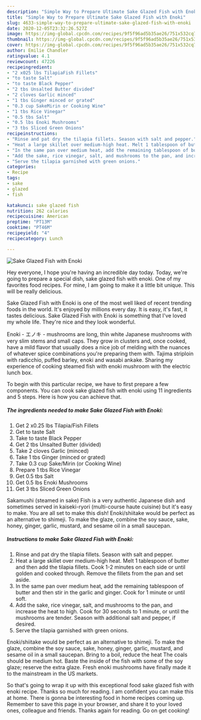 ```yaml
---
description: "Simple Way to Prepare Ultimate Sake Glazed Fish with Enoki"
title: "Simple Way to Prepare Ultimate Sake Glazed Fish with Enoki"
slug: 4633-simple-way-to-prepare-ultimate-sake-glazed-fish-with-enoki
date: 2020-12-05T23:32:26.527Z
image: https://img-global.cpcdn.com/recipes/9f5f96ad5b35ae26/751x532cq70/sake-glazed-fish-with-enoki-recipe-main-photo.jpg
thumbnail: https://img-global.cpcdn.com/recipes/9f5f96ad5b35ae26/751x532cq70/sake-glazed-fish-with-enoki-recipe-main-photo.jpg
cover: https://img-global.cpcdn.com/recipes/9f5f96ad5b35ae26/751x532cq70/sake-glazed-fish-with-enoki-recipe-main-photo.jpg
author: Emilie Chandler
ratingvalue: 4.1
reviewcount: 47226
recipeingredient:
- "2 x025 lbs TilapiaFish Fillets"
- "to taste Salt"
- "to taste Black Pepper"
- "2 tbs Unsalted Butter divided"
- "2 cloves Garlic minced"
- "1 tbs Ginger minced or grated"
- "0.3 cup SakeMirin or Cooking Wine"
- "1 tbs Rice Vinegar"
- "0.5 tbs Salt"
- "0.5 lbs Enoki Mushrooms"
- "3 tbs Sliced Green Onions"
recipeinstructions:
- "Rinse and pat dry the tilapia fillets. Season with salt and pepper."
- "Heat a large skillet over medium-high heat. Melt 1 tablespoon of butter and then add the tilapia fillets. Cook 1-2 minutes on each side or until golden and cooked through. Remove the fillets from the pan and set aside."
- "In the same pan over medium heat, add the remaining tablespoon of butter and then stir in the garlic and ginger. Cook for 1 minute or until soft."
- "Add the sake, rice vinegar, salt, and mushrooms to the pan, and increase the heat to high. Cook for 30 seconds to 1 minute, or until the mushrooms are tender. Season with additional salt and pepper, if desired."
- "Serve the tilapia garnished with green onions."
categories:
- Recipe
tags:
- sake
- glazed
- fish

katakunci: sake glazed fish 
nutrition: 262 calories
recipecuisine: American
preptime: "PT13M"
cooktime: "PT46M"
recipeyield: "4"
recipecategory: Lunch

---
```



![Sake Glazed Fish with Enoki](https://img-global.cpcdn.com/recipes/9f5f96ad5b35ae26/751x532cq70/sake-glazed-fish-with-enoki-recipe-main-photo.jpg)

Hey everyone, I hope you're having an incredible day today. Today, we're going to prepare a special dish, sake glazed fish with enoki. One of my favorites food recipes. For mine, I am going to make it a little bit unique. This will be really delicious.

Sake Glazed Fish with Enoki is one of the most well liked of recent trending foods in the world. It's enjoyed by millions every day. It is easy, it's fast, it tastes delicious. Sake Glazed Fish with Enoki is something that I've loved my whole life. They're nice and they look wonderful.

Enoki - エノキ - mushrooms are long, thin white Japanese mushrooms with very slim stems and small caps. They grow in clusters and, once cooked, have a mild flavor that usually does a nice job of melding with the nuances of whatever spice combinations you&#39;re preparing them with. Tajima striploin with radicchio, puffed barley, enoki and wasabi ankake. Sharing my experience of cooking steamed fish with enoki mushroom with the electric lunch box.


To begin with this particular recipe, we have to first prepare a few components. You can cook sake glazed fish with enoki using 11 ingredients and 5 steps. Here is how you can achieve that.

<!--inarticleads1-->

##### The ingredients needed to make Sake Glazed Fish with Enoki:

1. Get 2 x0.25 lbs Tilapia/Fish Fillets
1. Get to taste Salt
1. Take to taste Black Pepper
1. Get 2 tbs Unsalted Butter (divided)
1. Take 2 cloves Garlic (minced)
1. Take 1 tbs Ginger (minced or grated)
1. Take 0.3 cup Sake/Mirin (or Cooking Wine)
1. Prepare 1 tbs Rice Vinegar
1. Get 0.5 tbs Salt
1. Get 0.5 lbs Enoki Mushrooms
1. Get 3 tbs Sliced Green Onions


Sakamushi (steamed in sake) Fish is a very authentic Japanese dish and sometimes served in kaiseki-ryori (multi-course haute cuisine) but it&#39;s easy to make. You are all set to make this dish! Enoki/shiitake would be perfect as an alternative to shimeji. To make the glaze, combine the soy sauce, sake, honey, ginger, garlic, mustard, and sesame oil in a small saucepan. 

<!--inarticleads2-->

##### Instructions to make Sake Glazed Fish with Enoki:

1. Rinse and pat dry the tilapia fillets. Season with salt and pepper.
1. Heat a large skillet over medium-high heat. Melt 1 tablespoon of butter and then add the tilapia fillets. Cook 1-2 minutes on each side or until golden and cooked through. Remove the fillets from the pan and set aside.
1. In the same pan over medium heat, add the remaining tablespoon of butter and then stir in the garlic and ginger. Cook for 1 minute or until soft.
1. Add the sake, rice vinegar, salt, and mushrooms to the pan, and increase the heat to high. Cook for 30 seconds to 1 minute, or until the mushrooms are tender. Season with additional salt and pepper, if desired.
1. Serve the tilapia garnished with green onions.


Enoki/shiitake would be perfect as an alternative to shimeji. To make the glaze, combine the soy sauce, sake, honey, ginger, garlic, mustard, and sesame oil in a small saucepan. Bring to a boil, reduce the heat The coals should be medium hot. Baste the inside of the fish with some of the soy glaze; reserve the extra glaze. Fresh enoki mushrooms have finally made it to the mainstream in the US markets. 

So that's going to wrap it up with this exceptional food sake glazed fish with enoki recipe. Thanks so much for reading. I am confident you can make this at home. There is gonna be interesting food in home recipes coming up. Remember to save this page in your browser, and share it to your loved ones, colleague and friends. Thanks again for reading. Go on get cooking!
